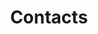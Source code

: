 ---
title: Contacts
url: '/contacts'
menu:
  main:
    identifier: contacts
    name: Contacts
    weight: 1
---